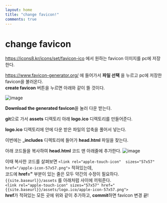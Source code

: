 ```yaml
---
layout: home
title: "change favicon!"
comments: true
---
```


# change favicon


https://icons8.kr/icons/set/favicon-ico 에서 원하는 favicon 이미지를 pc에 저장한다.

https://www.favicon-generator.org/ 에 들어가서 **파일 선택** 을 누르고 pc에 저장한 favicon을 불러온다.  
**create favicon** 버튼을 누르면 아래와 같이 뜰 것이다.

![image](https://user-images.githubusercontent.com/84231143/146337026-ace63af2-8d41-4893-aeb7-7a08d069b591.png)

**Download the generated favicon**을 눌러 다운 받는다.

**git**으로 가서 **assets** 디렉토리 아래 **logo.ico** 디렉토리를 만들어준다. 

**logo.ico** 디렉토리에 안에 다운 받은 파일의 압축을 풀어서 넣는다.

이번에는 **\_includes** 디렉토리에 들어가 **head.html** 파일을 찾는다.

아래 코드들을 복사하여 **head.html** 코드 맨 아래줄에 추가한다.
![image](https://user-images.githubusercontent.com/84231143/146337695-169dbd55-0f53-4ff7-984d-6c1117509d3a.png)

이때 복사한 코드를 살펴보면 `<link rel="apple-touch-icon"  sizes="57x57"  href="/apple-icon-57x57.png">` 적혀있는데,  
코드에 **href="** 부분이 있는 줄은 모두 약간의 수정이 필요하다.  
`{{site.baseurl}}/assets` 를 아래처럼 사이에 끼워준다.  
`<link rel="apple-touch-icon" sizes="57x57" href="{{site.baseurl}}/assets/logo.ico/apple-icon-57x57.png">`  
**href**가 적혀있는 모든 곳에 위와 같이 추가하고, **commit**하면 favicon 변경 끝!
